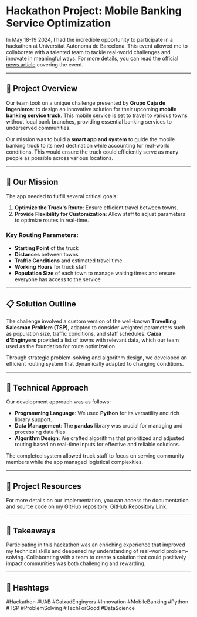 # Hackathon Project: Mobile Banking Service Optimization

In May 18-19 2024, I had the incredible opportunity to participate in a hackathon at Universitat Autònoma de Barcelona. This event allowed me to collaborate with a talented team to tackle real-world challenges and innovate in meaningful ways. For more details, you can read the official [news article](https://lnkd.in/d5v_KxTG) covering the event.

---

## 🚚 Project Overview

Our team took on a unique challenge presented by **Grupo Caja de Ingenieros**: to design an innovative solution for their upcoming **mobile banking service truck**. This mobile service is set to travel to various towns without local bank branches, providing essential banking services to underserved communities.

Our mission was to build a **smart app and system** to guide the mobile banking truck to its next destination while accounting for real-world conditions. This would ensure the truck could efficiently serve as many people as possible across various locations.

---

## 📍 Our Mission

The app needed to fulfill several critical goals:

1. **Optimize the Truck's Route**: Ensure efficient travel between towns.
2. **Provide Flexibility for Customization**: Allow staff to adjust parameters to optimize routes in real-time.

### Key Routing Parameters:
- **Starting Point** of the truck
- **Distances** between towns
- **Traffic Conditions** and estimated travel time
- **Working Hours** for truck staff
- **Population Size** of each town to manage waiting times and ensure everyone has access to the service

---

## 📋 Solution Outline

The challenge involved a custom version of the well-known **Travelling Salesman Problem (TSP)**, adapted to consider weighted parameters such as population size, traffic conditions, and staff schedules. **Caixa d'Enginyers** provided a list of towns with relevant data, which our team used as the foundation for route optimization.

Through strategic problem-solving and algorithm design, we developed an efficient routing system that dynamically adapted to changing conditions.

---

## 🔧 Technical Approach

Our development approach was as follows:

- **Programming Language**: We used **Python** for its versatility and rich library support.
- **Data Management**: The **pandas** library was crucial for managing and processing data files.
- **Algorithm Design**: We crafted algorithms that prioritized and adjusted routing based on real-time inputs for effective and reliable solutions.

The completed system allowed truck staff to focus on serving community members while the app managed logistical complexities.

---

## 📂 Project Resources

For more details on our implementation, you can access the documentation and source code on my GitHub repository: [GitHub Repository Link](https://lnkd.in/dtdiEq4J).

---

## 🎉 Takeaways

Participating in this hackathon was an enriching experience that improved my technical skills and deepened my understanding of real-world problem-solving. Collaborating with a team to create a solution that could positively impact communities was both challenging and rewarding.

---

## 🔖 Hashtags

#Hackathon #UAB #CaixadEnginyers #Innovation #MobileBanking #Python #TSP #ProblemSolving #TechForGood #DataScience
